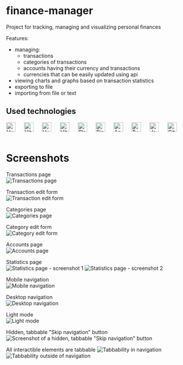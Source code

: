 # finance-manager

Project for tracking, managing and visualizing personal finances

Features:
- managing:
  - transactions
  - categories of transactions
  - accounts having their currency and transactions
  - currencies that can be easily updated using api
- viewing charts and graphs based on transaction statistics
- exporting to file
- importing from file or text

## Used technologies

[<img align="left" width="26" height="26" alt="Vue.js" src="https://api.iconify.design/devicon:vuejs.svg" style="padding: 0 20px 16px 0">](https://vuejs.org "Vue.js")
[<img align="left" width="26" height="26" alt="Vite" src="https://api.iconify.design/devicon:vitejs.svg" style="padding: 0 20px 16px 0">](https://vitejs.dev/ "Vite")
[<img align="left" width="26" height="26" alt="Vuetify" src="https://api.iconify.design/devicon:vuetify.svg" style="padding: 0 20px 16px 0">](https://vuetifyjs.com "Vuetify")
[<img align="left" width="26" height="26" alt="Vitest" src="https://api.iconify.design/devicon:vitest.svg" style="padding: 0 20px 16px 0">](https://vitest.dev "Vitest")
[<img align="left" width="26" height="26" alt="Playwright" src="https://api.iconify.design/devicon:playwright.svg" style="padding: 0 20px 16px 0">](https://playwright.dev "Playwright")
[<img align="left" width="26" height="26" alt="Pinia" src="https://api.iconify.design/logos:pinia.svg" style="padding: 0 20px 16px 0">](https://pinia.vuejs.org "Pinia")
[<img align="left" width="26" height="26" alt="Apache ECharts" src="https://api.iconify.design/simple-icons:apacheecharts.svg?color=%23F72C5B" style="padding: 0 20px 16px 0">](https://echarts.apache.org "Apache ECharts")
[<img align="left" width="26" height="26" alt="Typescript" src="https://api.iconify.design/devicon:typescript.svg" style="padding: 0 20px 16px 0">](https://www.typescriptlang.org "TypeScript")
[<img align="left" width="26" height="26" alt="Javascript" src="https://api.iconify.design/devicon:javascript.svg" style="padding: 0 20px 16px 0">](https://en.wikipedia.org/wiki/JavaScript "JavaScript")
[<img width="26" height="26" alt="GitHub Actions" src="https://api.iconify.design/devicon:githubactions.svg" style="padding: 0 20px 16px 0">](https://github.com/features/actions "GitHub Actions")

# Screenshots

Transactions page  
![Transactions page](src/readme%20screenshots/finance-transactions.png)

Transaction edit form  
![Transaction edit form](src/readme%20screenshots/finance-transaction-edit.png)

Categories page  
![Categories page](src/readme%20screenshots/finance-categories.png)

Category edit form  
![Category edit form](src/readme%20screenshots/finance-category-editing.png)

Accounts page  
![Accounts page](src/readme%20screenshots/finance-accounts.png)

Statistics page  
![Statistics page - screenshot 1](src/readme%20screenshots/finance-stats-1.png)
![Statistics page - screenshot 2](src/readme%20screenshots/finance-stats-2.png)

Mobile navigation  
![Mobile navigation](src/readme%20screenshots/finance-mobile-navigation.png)

Desktop navigation  
![Desktop navigation](src/readme%20screenshots/finance-desktop-navigation.png)

Light mode  
![Light mode](src/readme%20screenshots/finance-light-mode.png)

Hidden, tabbable "Skip navigation" button
![Screenshot of a hidden, tabbable "Skip navigation" button](src/readme%20screenshots/finance-tabbability-1.png)

All interactible elements are tabbable
![Tabbability in navigation](src/readme%20screenshots/finance-tabbability-2.png)
![Tabbability outside of navigation](src/readme%20screenshots/finance-tabbability-3.png)